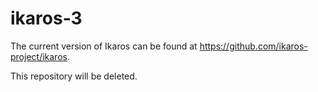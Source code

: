 # ikaros-3

The current version of Ikaros can be found  at https://github.com/ikaros-project/ikaros.

This repository will be deleted.


